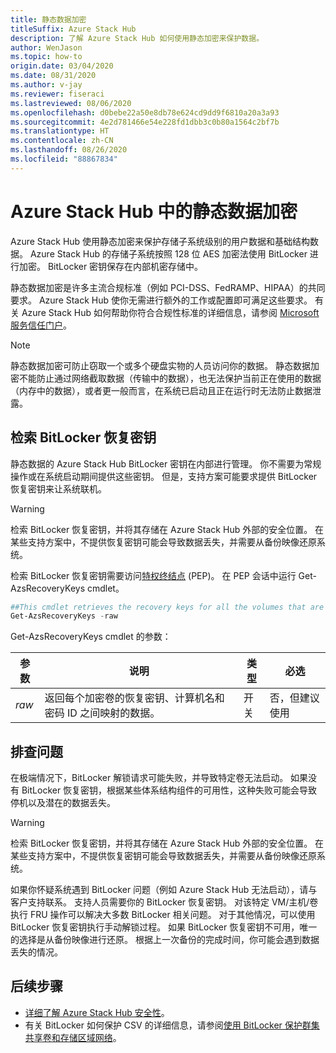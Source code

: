 ```yaml
---
title: 静态数据加密
titleSuffix: Azure Stack Hub
description: 了解 Azure Stack Hub 如何使用静态加密来保护数据。
author: WenJason
ms.topic: how-to
origin.date: 03/04/2020
ms.date: 08/31/2020
ms.author: v-jay
ms.reviewer: fiseraci
ms.lastreviewed: 08/06/2020
ms.openlocfilehash: d0bebe22a50e8db78e624cd9dd9f6810a20a3a93
ms.sourcegitcommit: 4e2d781466e54e228fd1dbb3c0b80a1564c2bf7b
ms.translationtype: HT
ms.contentlocale: zh-CN
ms.lasthandoff: 08/26/2020
ms.locfileid: "88867834"
---
```

# <a name="data-at-rest-encryption-in-azure-stack-hub"></a>Azure Stack Hub 中的静态数据加密

Azure Stack Hub 使用静态加密来保护存储子系统级别的用户数据和基础结构数据。 Azure Stack Hub 的存储子系统按照 128 位 AES 加密法使用 BitLocker 进行加密。 BitLocker 密钥保存在内部机密存储中。

静态数据加密是许多主流合规标准（例如 PCI-DSS、FedRAMP、HIPAA）的共同要求。 Azure Stack Hub 使你无需进行额外的工作或配置即可满足这些要求。 有关 Azure Stack Hub 如何帮助你符合合规性标准的详细信息，请参阅 [Microsoft 服务信任门户](https://aka.ms/AzureStackCompliance)。

> [!NOTE]
> 静态数据加密可防止窃取一个或多个硬盘实物的人员访问你的数据。 静态数据加密不能防止通过网络截取数据（传输中的数据），也无法保护当前正在使用的数据（内存中的数据），或者更一般而言，在系统已启动且正在运行时无法防止数据泄露。

## <a name="retrieving-bitlocker-recovery-keys"></a>检索 BitLocker 恢复密钥

静态数据的 Azure Stack Hub BitLocker 密钥在内部进行管理。 你不需要为常规操作或在系统启动期间提供这些密钥。 但是，支持方案可能要求提供 BitLocker 恢复密钥来让系统联机。  

> [!WARNING]
> 检索 BitLocker 恢复密钥，并将其存储在 Azure Stack Hub 外部的安全位置。 在某些支持方案中，不提供恢复密钥可能会导致数据丢失，并需要从备份映像还原系统。

检索 BitLocker 恢复密钥需要访问[特权终结点](azure-stack-privileged-endpoint.md) (PEP)。 在 PEP 会话中运行 Get-AzsRecoveryKeys cmdlet。

```powershell
##This cmdlet retrieves the recovery keys for all the volumes that are encrypted with BitLocker.
Get-AzsRecoveryKeys -raw
```

Get-AzsRecoveryKeys cmdlet 的参数：

| 参数 | 说明 | 类型 | 必选 |
|---------|---------|---------|---------|
|*raw* | 返回每个加密卷的恢复密钥、计算机名和密码 ID 之间映射的数据。  | 开关 | 否，但建议使用 |

## <a name="troubleshoot-issues"></a>排查问题

在极端情况下，BitLocker 解锁请求可能失败，并导致特定卷无法启动。 如果没有 BitLocker 恢复密钥，根据某些体系结构组件的可用性，这种失败可能会导致停机以及潜在的数据丢失。

> [!WARNING]
> 检索 BitLocker 恢复密钥，并将其存储在 Azure Stack Hub 外部的安全位置。 在某些支持方案中，不提供恢复密钥可能会导致数据丢失，并需要从备份映像还原系统。

如果你怀疑系统遇到 BitLocker 问题（例如 Azure Stack Hub 无法启动），请与客户支持联系。 支持人员需要你的 BitLocker 恢复密钥。 对该特定 VM/主机/卷执行 FRU 操作可以解决大多数 BitLocker 相关问题。 对于其他情况，可以使用 BitLocker 恢复密钥执行手动解锁过程。 如果 BitLocker 恢复密钥不可用，唯一的选择是从备份映像进行还原。 根据上一次备份的完成时间，你可能会遇到数据丢失的情况。

## <a name="next-steps"></a>后续步骤

- [详细了解 Azure Stack Hub 安全性](azure-stack-security-foundations.md)。
- 有关 BitLocker 如何保护 CSV 的详细信息，请参阅[使用 BitLocker 保护群集共享卷和存储区域网络](https://docs.microsoft.com/windows/security/information-protection/bitlocker/protecting-cluster-shared-volumes-and-storage-area-networks-with-bitlocker)。